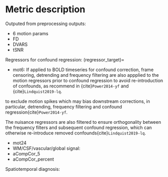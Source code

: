 # Metric description

Outputed from preprocessing outputs:
* 6 motion params
* FD
* DVARS
* tSNR

Regressors for confound regression:
(regressor_target)=
* mot6: If applied to BOLD timeseries for confound correction, frame censoring, detrending and frequency filtering are also appplied to the motion regressors prior to confound regression to avoid re-introduction of confounds, as recommend in {cite}`Power2014-yf` and {cite}`Lindquist2019-lq`.

to exclude motion spikes which may bias downstream corrections, in particular, detrending, frequency filtering and confound regression{cite}`Power2014-yf`. 

The nuisance regressors are also filtered to ensure orthogonality between the frequency filters and subsequent confound regression, which can otherwise re-introduce removed confounds{cite}`Lindquist2019-lq`. 

* mot24
* WM/CSF/vascular/global signal: 
* aCompCor_5
* aCompCor_percent


Spatiotemporal diagnosis:

